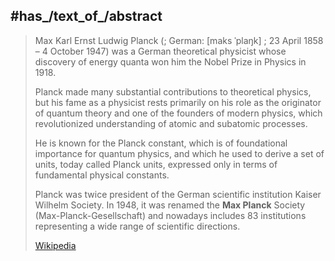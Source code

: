 ﻿---
aliases:
- "Max Planck"
- "Max Karl Ernst Ludwig Planck"
has_id_wikidata: Q9021
doctoral_student:
- "[[_Standards/WikiData/WD~Walter Gordon,65751]]"
- "[[_Standards/WikiData/WD~Walther Bothe,76474]]"
- "[[_Standards/WikiData/WD~Eduard Grüneisen,77953]]"
- "[[_Standards/WikiData/WD~Erich Kretschmann,78314]]"
- "[[_Standards/WikiData/WD~Richard Becker,85556]]"
- "[[_Standards/WikiData/WD~Erich Schumann,97710]]"
- "[[_Standards/WikiData/WD~Hilde Heinicke,14465850]]"
- "[[_Standards/WikiData/WD~Heinrich Karstens,14465865]]"
- "[[_Standards/WikiData/WD~Karl Körner,14465876]]"
- "[[_Standards/WikiData/WD~Isidor Israel Malkin,14465900]]"
- "[[_Standards/WikiData/WD~Wilhelm Wenzel,14466076]]"
- "[[_Standards/WikiData/WD~Karl Erich Hupka,19287605]]"
- "[[_Standards/WikiData/WD~Max von Laue,57067]]"
- "[[_Standards/WikiData/WD~Gustav Ludwig Hertz,57070]]"
- "[[_Standards/WikiData/WD~Moritz Schlick,57193]]"
- "[[_Standards/WikiData/WD~Walter H. Schottky,60347]]"
- "[[_Standards/WikiData/WD~Walther Meissner,61686]]"
- "[[_Standards/WikiData/WD~Max Abraham,62271]]"
child:
- "[[_Standards/WikiData/WD~Erwin Planck,73759]]"
- "[[_Standards/WikiData/WD~Hermann Planck,94756157]]"
- "[[_Standards/WikiData/WD~Karl Planck,125370428]]"
religion_or_worldview: '[[_Standards/WikiData/WD~Lutheranism,75809]]'
student:
- "[[_Standards/WikiData/WD~Walther Bothe,76474]]"
- "[[_Standards/WikiData/WD~Max von Laue,57067]]"
- "[[_Standards/WikiData/WD~Gustav Ludwig Hertz,57070]]"
- "[[_Standards/WikiData/WD~Moritz Schlick,57193]]"
- "[[_Standards/WikiData/WD~Walter H. Schottky,60347]]"
- "[[_Standards/WikiData/WD~Walther Meissner,61686]]"
- "[[_Standards/WikiData/WD~Max Abraham,62271]]"
member_of:
- "[[_Standards/WikiData/WD~Russian Academy of Sciences,83172]]"
- "[[_Standards/WikiData/WD~Royal Society,123885]]"
- "[[_Standards/WikiData/WD~Royal Swedish Academy of Sciences,191583]]"
- "[[_Standards/WikiData/WD~Royal Netherlands Academy of Arts and Sciences,253439]]"
- "[[_Standards/WikiData/WD~Hungarian Academy of Sciences,265058]]"
- "[[_Standards/WikiData/WD~National Academy of Sciences,270794]]"
- "[[_Standards/WikiData/WD~AGV München,292692]]"
- "[[_Standards/WikiData/WD~Royal Prussian Academy of Sciences,329464]]"
- "[[_Standards/WikiData/WD~Lincean Academy,338432]]"
- "[[_Standards/WikiData/WD~Saxon Academy of Sciences and Humanities,451079]]"
- "[[_Standards/WikiData/WD~American Academy of Arts and Sciences,463303]]"
- "[[_Standards/WikiData/WD~American Philosophical Society,466089]]"
- "[[_Standards/WikiData/WD~German Academy of Sciences Leopoldina,543804]]"
- "[[_Standards/WikiData/WD~Bavarian Academy of Sciences and Humanities,684415]]"
- "[[_Standards/WikiData/WD~Kaiser Wilhelm Society,708038]]"
- "[[_Standards/WikiData/WD~Deutsche Physikalische Gesellschaft,819187]]"
- "[[_Standards/WikiData/WD~Pontifical Academy of Sciences,938622]]"
- "[[_Standards/WikiData/WD~Emergency Association of German Science,2002153]]"
- "[[_Standards/WikiData/WD~Sondershäuser Verband,2301163]]"
- "[[_Standards/WikiData/WD~Academy of Sciences of the USSR,2370801]]"
- "[[_Standards/WikiData/WD~Academy of Sciences of Turin,2822396]]"
- "[[_Standards/WikiData/WD~Shevchenko Scientific Society,2991053]]"
- "[[_Standards/WikiData/WD~Saint Petersburg Academy of Sciences,4345832]]"
doctoral_advisor: "[[_Standards/WikiData/WD~Alexander von Brill,91386]]"
father: "[[_Standards/WikiData/WD~Wilhelm von Planck,106490]]"
different_from:
- "[[_Standards/WikiData/WD~Max Blancke,107892]]"
- "[[_Standards/WikiData/WD~Max Planck,1913219]]"
- "[[_Standards/WikiData/WD~Max Planck,94822129]]"
- "[[_Standards/WikiData/WD~Max Blanck,95352256]]"
position_held:
- '[[_Standards/WikiData/WD~professor,121594]]'
- '[[_Standards/WikiData/WD~Geheimrat,11165895]]'
notable_work:
- "[[_Standards/WikiData/WD~Planck constant,122894]]"
- "[[_Standards/WikiData/WD~Planck's law,212986]]"
employer:
- "[[_Standards/WikiData/WD~Humboldt University of Berlin,152087]]"
- "[[_Standards/WikiData/WD~University of Kiel,156737]]"
- "[[_Standards/WikiData/WD~Frederick William University Berlin,20266330]]"
- "[[_Standards/WikiData/WD~Ludwig Maximilian University of Munich,55044]]"
award_received:
- "[[_Standards/WikiData/WD~Goethe Prize,159909]]"
- "[[_Standards/WikiData/WD~Max Planck Medal,317038]]"
- "[[_Standards/WikiData/WD~Bavarian Maximilian Order for Science and Art,565030]]"
- "[[_Standards/WikiData/WD~Liebig Medal,567492]]"
- "[[_Standards/WikiData/WD~Lorentz Medal,838936]]"
- "[[_Standards/WikiData/WD~Adlerschild des Deutschen Reiches,876062]]"
- "[[_Standards/WikiData/WD~Goethe Medal for Art and Science,1396769]]"
- "[[_Standards/WikiData/WD~Helmholtz Medal,1562616]]"
- "[[_Standards/WikiData/WD~Harnack medal,1585689]]"
- "[[_Standards/WikiData/WD~Franklin Medal,3141777]]"
- "[[_Standards/WikiData/WD~Foreign Member of the Royal Society,14906020]]"
- "[[_Standards/WikiData/WD~Pour le Mérite for Sciences and Arts order,15056034]]"
- "[[_Standards/WikiData/WD~Honorary doctor of the Technical University of Berlin,40673468]]"
- "[[_Standards/WikiData/WD~honorary doctorate from the University of Cambridge,41795465]]"
- "[[_Standards/WikiData/WD~honorary doctorate of the University of Glasgow,55149541]]"
- "[[_Standards/WikiData/WD~honorary doctor of the University of Athens,56239664]]"
- "[[_Standards/WikiData/WD~Guthrie Lecture,61577006]]"
- "[[_Standards/WikiData/WD~Nobel Prize in Physics,38104]]"
occupation:
- '[[_Standards/WikiData/WD~physicist,169470]]'
- "[[_Standards/WikiData/WD~university teacher,1622272]]"
- '[[_Standards/WikiData/WD~philosopher,4964182]]'
- "[[_Standards/WikiData/WD~theoretical physicist,19350898]]"
given_name:
- '[[_Standards/WikiData/WD~Ernst,292691]]'
- '[[_Standards/WikiData/WD~Ludwig,14159020]]'
- '[[_Standards/WikiData/WD~Karl,15731830]]'
- '[[_Standards/WikiData/WD~Maximilian,18133228]]'
member_of_political_party: "[[_Standards/WikiData/WD~German People's Party,316533]]"
country_of_citizenship: "[[_Standards/WikiData/WD~German Reich,1206012]]"
sibling:
- "[[_Standards/WikiData/WD~Hugo Planck,1287829]]"
- "[[_Standards/WikiData/WD~Adelbert Planck,55845707]]"
- "[[_Standards/WikiData/WD~Otto Planck,55858925]]"
educated_at:
- "[[_Standards/WikiData/WD~Maximiliansgymnasium München,1914194]]"
- "[[_Standards/WikiData/WD~Frederick William University Berlin,20266330]]"
- "[[_Standards/WikiData/WD~Ludwig Maximilian University of Munich,55044]]"
place_of_burial: "[[_Standards/WikiData/WD~Stadtfriedhof Göttingen,2327123]]"
field_of_work:
- "[[_Standards/WikiData/WD~quantum theory,3194786]]"
- '[[_Standards/WikiData/WD~physics,413]]'
- '[[_Standards/WikiData/WD~philosophy,5891]]'
- '[[_Standards/WikiData/WD~thermodynamics,11473]]'
- "[[_Standards/WikiData/WD~theoretical physics,18362]]"
manner_of_death: "[[_Standards/WikiData/WD~natural causes,3739104]]"
sex_or_gender: '[[_Standards/WikiData/WD~male,6581097]]'
maintained_by_WikiProject: "[[_Standards/WikiData/WD~WikiProject Mathematics,8487137]]"
student_of:
- "[[_Standards/WikiData/WD~Gustav Bauer,15454803]]"
- "[[_Standards/WikiData/WD~Philipp Ludwig von Seidel,464]]"
spouse: "[[_Standards/WikiData/WD~Marie Merck,22259966]]"
family_name: '[[_Standards/WikiData/WD~Planck,47516218]]'
described_by_source:
- "[[_Standards/WikiData/WD~BEIC Digital Library,51955019]]"
- "[[_Standards/WikiData/WD~Obálky knih,67311526]]"
- '[[_Standards/WikiData/WD~Medvik,99413897]]'
- "[[_Standards/WikiData/WD~Physicists_ Biographical Dictionary,126178049]]"
academic_thesis: "[[_Standards/WikiData/WD~Über den zweiten Hauptsatz der mechanischen Wärmetheorie,55713946]]"
copyright_status_as_a_creator: "[[_Standards/WikiData/WD~copyrights on works have expired,71887839]]"
Commons_category: "Max Planck"
Commons_Creator_page: "Max Planck"
Commons_gallery: "Max Planck"
plaque_image: "http://commons.wikimedia.org/wiki/Special:FilePath/Gedenktafel%20Max%20Planck.jpg"
image_of_grave: "http://commons.wikimedia.org/wiki/Special:FilePath/Grave%20of%20Max%20Planck%20at%20Stadtfriedhof%20G%C3%B6ttingen%202017%2001.jpg"
image: "http://commons.wikimedia.org/wiki/Special:FilePath/Max%20Planck.png"
signature: "http://commons.wikimedia.org/wiki/Special:FilePath/Max%20Planck%20signature.svg"
spoken_text_audio: "http://commons.wikimedia.org/wiki/Special:FilePath/Ru-Max%20Planck%20%28intro%29.ogg"
BHCL_UUID: 87088654-4cd9-482c-bb3f-20d6c7aa3600
Libris_URI: ljx02r443b40qlb
Google_Doodle: max-plancks-156th-birthday-born-1858
Krugosvet_article: nauka_i_tehnika/fizika/PLANK_MAKS.html
Regensburg_Classification: "UB 2720"
name_in_native_language: "Max Planck"
date_of_death: "1947-10-04"
on_focus_list_of_Wikimedia_project: "[[_Standards/WikiData/WD~WikiProject PCC Wikidata Pilot_Smithsonian Libraries Dibner Library portraits,103505599]]"
ISNI: 0000000110245894
described_at_URL:
- "http://www.digiporta.net/index.php?id=877419476"
- "http://www.digiporta.net/index.php?id=154395358"
- "http://www.digiporta.net/index.php?id=928048916"
- "http://www.digiporta.net/index.php?id=705677160"
- "http://www.digiporta.net/index.php?id=388744505"
- "http://www.digiporta.net/index.php?id=130052455"
- "http://www.digiporta.net/index.php?id=475935943"
- "http://www.digiporta.net/index.php?id=118976689"
- "http://www.digiporta.net/index.php?id=959088004"
birth_name: "Maximilian Karl Ernst Ludwig Planck"
date_of_birth: "1858-04-23"
languages_spoken_written_or_signed:
- '[[_Standards/WikiData/WD~Spanish,1321]]'
- '[[_Standards/WikiData/WD~German,188]]'
instrument:
- '[[_Standards/WikiData/WD~organ,1444]]'
- '[[_Standards/WikiData/WD~piano,5994]]'
- '[[_Standards/WikiData/WD~cello,8371]]'
place_of_birth: '[[_Standards/WikiData/WD~Kiel,1707]]'
residence:
- '[[_Standards/WikiData/WD~Kiel,1707]]'
- '[[_Standards/WikiData/WD~Munich,1726]]'
work_location: '[[_Standards/WikiData/WD~Munich,1726]]'
place_of_death: '[[_Standards/WikiData/WD~Göttingen,3033]]'
cause_of_death: "[[_Standards/WikiData/WD~myocardial infarction,12152]]"
instance_of: '[[_Standards/WikiData/WD~human,5]]'
writing_language: '[[_Standards/WikiData/WD~German,188]]'
nominated_for: "[[_Standards/WikiData/WD~Nobel Prize in Physics,38104]]"
---

## #has_/text_of_/abstract 

> Max Karl Ernst Ludwig Planck (; German: [maks ˈplaŋk] ; 23 April 1858 – 4 October 1947) 
> was a German theoretical physicist 
> whose discovery of energy quanta won him the Nobel Prize in Physics in 1918.
>
> Planck made many substantial contributions to theoretical physics, 
> but his fame as a physicist rests primarily on his role as the originator of quantum theory 
> and one of the founders of modern physics, 
> which revolutionized understanding of atomic and subatomic processes. 
> 
> He is known for the Planck constant, which is of foundational importance for quantum physics, 
> and which he used to derive a set of units, today called Planck units, 
> expressed only in terms of fundamental physical constants.
>
> Planck was twice president of the German scientific institution Kaiser Wilhelm Society. 
> In 1948, it was renamed the **Max Planck** Society (Max-Planck-Gesellschaft) 
> and nowadays includes 83 institutions representing a wide range of scientific directions.
>
> [Wikipedia](https://en.wikipedia.org/wiki/Max%20Planck)


